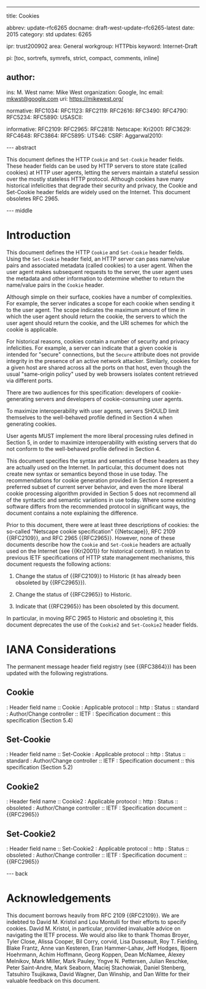 ---
title: Cookies

abbrev: update-rfc6265
docname: draft-west-update-rfc6265-latest
date: 2015
category: std
updates: 6265

ipr: trust200902
area: General
workgroup: HTTPbis
keyword: Internet-Draft

pi: [toc, sortrefs, symrefs, strict, compact, comments, inline]

author:
-
  ins: M. West
  name: Mike West
  organization: Google, Inc
  email: mkwst@google.com
  uri: https://mikewest.org/

normative:
  RFC1034:
  RFC1123:
  RFC2119:
  RFC2616:
  RFC3490:
  RFC4790:
  RFC5234:
  RFC5890:
  USASCII:

informative:
  RFC2109:
  RFC2965:
  RFC2818:
  Netscape:
  Kri2001:
  RFC3629:
  RFC4648:
  RFC3864:
  RFC5895:
  UTS46:
  CSRF:
  Aggarwal2010:

--- abstract

This document defines the HTTP `Cookie` and `Set-Cookie` header fields. These
header fields can be used by HTTP servers to store state (called cookies) at
HTTP user agents, letting the servers maintain a stateful session over the
mostly stateless HTTP protocol.  Although cookies have many historical
infelicities that degrade their security and privacy, the Cookie and Set-Cookie
header fields are widely used on the Internet.  This document obsoletes RFC
2965.

--- middle

# Introduction

This document defines the HTTP `Cookie` and `Set-Cookie` header fields. Using
the `Set-Cookie` header field, an HTTP server can pass name/value pairs and
associated metadata (called cookies) to a user agent. When the user agent makes
subsequent requests to the server, the user agent uses the metadata and other
information to determine whether to return the name/value pairs in the `Cookie`
header.

Although simple on their surface, cookies have a number of complexities. For
example, the server indicates a scope for each cookie when sending it to the
user agent.  The scope indicates the maximum amount of time in which the user
agent should return the cookie, the servers to which the user agent should
return the cookie, and the URI schemes for which the cookie is applicable.

For historical reasons, cookies contain a number of security and privacy
infelicities.  For example, a server can indicate that a given cookie is
intended for "secure" connections, but the `Secure` attribute does not provide
integrity in the presence of an active network attacker.  Similarly, cookies
for a given host are shared across all the ports on that host, even though the
usual "same-origin policy" used by web browsers isolates content retrieved via
different ports.

There are two audiences for this specification: developers of cookie-generating
servers and developers of cookie-consuming user agents.

To maximize interoperability with user agents, servers SHOULD limit themselves
to the well-behaved profile defined in Section 4 when generating cookies.

User agents MUST implement the more liberal processing rules defined in Section
5, in order to maximize interoperability with existing servers that do not
conform to the well-behaved profile defined in Section 4.

This document specifies the syntax and semantics of these headers as they are
actually used on the Internet.  In particular, this document does not create
new syntax or semantics beyond those in use today. The recommendations for
cookie generation provided in Section 4 represent a preferred subset of current
server behavior, and even the more liberal cookie processing algorithm provided
in Section 5 does not recommend all of the syntactic and semantic variations in
use today.  Where some existing software differs from the recommended protocol
in significant ways, the document contains a note explaining the difference.

Prior to this document, there were at least three descriptions of cookies: the
so-called "Netscape cookie specification" {{Netscape}}, RFC 2109 {{RFC2109}},
and RFC 2965 {{RFC2965}}.  However, none of these documents describe how the
`Cookie` and `Set-Cookie` headers are actually used on the Internet (see
{{Kri2001}} for historical context).  In relation to previous IETF
specifications of HTTP state management mechanisms, this document requests the
following actions:

1.  Change the status of {{RFC2109}} to Historic (it has already been obsoleted
    by {{RFC2965}}).

2.  Change the status of {{RFC2965}} to Historic.

3.  Indicate that {{RFC2965}} has been obsoleted by this document.

In particular, in moving RFC 2965 to Historic and obsoleting it, this document
deprecates the use of the `Cookie2` and `Set-Cookie2` header fields.

# IANA Considerations

The permanent message header field registry (see {{RFC3864}}) has been updated
with the following registrations.

## Cookie

: Header field name
:: Cookie
: Applicable protocol
:: http
: Status
:: standard
: Author/Change controller
:: IETF
: Specification document
:: this specification (Section 5.4)

## Set-Cookie

: Header field name
:: Set-Cookie
: Applicable protocol
:: http
: Status
:: standard
: Author/Change controller
:: IETF
: Specification document
:: this specification (Section 5.2)

## Cookie2

: Header field name
:: Cookie2
: Applicable protocol
:: http
: Status
:: obsoleted
: Author/Change controller
:: IETF
: Specification document
:: {{RFC2965}}

## Set-Cookie2

: Header field name
:: Set-Cookie2
: Applicable protocol
:: http
: Status
:: obsoleted
: Author/Change controller
:: IETF
: Specification document
:: {{RFC2965}}

--- back

# Acknowledgements

This document borrows heavily from RFC 2109 {{RFC2109}}.  We are indebted to
David M. Kristol and Lou Montulli for their efforts to specify cookies.  David
M. Kristol, in particular, provided invaluable advice on navigating the IETF
process.  We would also like to thank Thomas Broyer, Tyler Close, Alissa Cooper,
Bil Corry, corvid, Lisa Dusseault, Roy T. Fielding, Blake Frantz, Anne van
Kesteren, Eran Hammer-Lahav, Jeff Hodges, Bjoern Hoehrmann, Achim Hoffmann,
Georg Koppen, Dean McNamee, Alexey Melnikov, Mark Miller, Mark Pauley, Yngve N.
Pettersen, Julian Reschke, Peter Saint-Andre, Mark Seaborn, Maciej Stachowiak,
Daniel Stenberg, Tatsuhiro Tsujikawa, David Wagner, Dan Winship, and Dan Witte
for their valuable feedback on this document.
